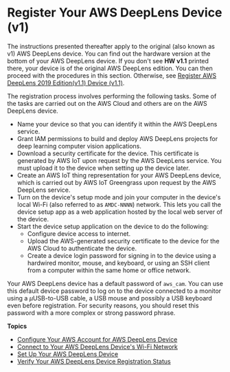 # Register Your AWS DeepLens Device \(v1\)<a name="deeplens-register-device-v1"></a>

The instructions presented thereafter apply to the original \(also known as v1\) AWS DeepLens device\. You can find out the hardware version at the bottom of your AWS DeepLens device\. If you don't see **HW v1\.1** printed there, your device is of the original AWS DeepLens edition\. You can then proceed with the procedures in this section\. Otherwise, see [Register AWS DeepLens 2019 Edition\(v1\.1\) Device \(v1\.1\)](deeplens-register-device-v1.1.md)\.

The registration process involves performing the following tasks\. Some of the tasks are carried out on the AWS Cloud and others are on the AWS DeepLens device\.
+ Name your device so that you can identify it within the AWS DeepLens service\. 
+ Grant IAM permissions to build and deploy AWS DeepLens projects for deep learning computer vision applications\. 
+ Download a security certificate for the device\. This certificate is generated by AWS IoT upon request by the AWS DeepLens service\. You must upload it to the device when setting up the device later\.
+ Create an AWS IoT thing representation for your AWS DeepLens device, which is carried out by AWS IoT Greengrass upon request by the AWS DeepLens service\.
+ Turn on the device's setup mode and join your computer in the device's local Wi\-Fi \(also referred to as `AMDC-NNNN`\) network\. This lets you call the device setup app as a web application hosted by the local web server of the device\.
+ Start the device setup application on the device to do the following: 
  + Configure device access to internet\.
  + Upload the AWS\-generated security certificate to the device for the AWS Cloud to authenticate the device\.
  + Create a device login password for signing in to the device using a hardwired monitor, mouse, and keyboard, or using an SSH client from a computer within the same home or office network\.

Your AWS DeepLens device has a default password of `aws_cam`\. You can use this default device password to log on to the device connected to a monitor using a *μ*USB\-to\-USB cable, a USB mouse and possibly a USB keyboard even before registration\. For security reasons, you should reset this password with a more complex or strong password phrase\.

**Topics**
+ [Configure Your AWS Account for AWS DeepLens Device](deeplens-start-registering-device-using-console.md)
+ [Connect to Your AWS DeepLens Device's Wi\-Fi Network](deeplens-getting-started-connect.md)
+ [Set Up Your AWS DeepLens Device](deeplens-getting-started-set-up.md)
+ [Verify Your AWS DeepLens Device Registration Status](deeplens-getting-started-verify-connection.md)